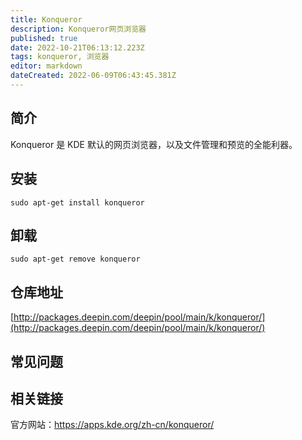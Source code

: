 ```yaml
---
title: Konqueror
description: Konqueror网页浏览器
published: true
date: 2022-10-21T06:13:12.223Z
tags: konqueror, 浏览器
editor: markdown
dateCreated: 2022-06-09T06:43:45.381Z
---
```


## 简介

Konqueror 是 KDE 默认的网页浏览器，以及文件管理和预览的全能利器。

## 安装

`sudo apt-get install konqueror`

## 卸载

`sudo apt-get remove konqueror`

## 仓库地址

[http://packages.deepin.com/deepin/pool/main/k/konqueror/](http://packages.deepin.com/deepin/pool/main/k/konqueror/)

## 常见问题

## 相关链接
官方网站：https://apps.kde.org/zh-cn/konqueror/